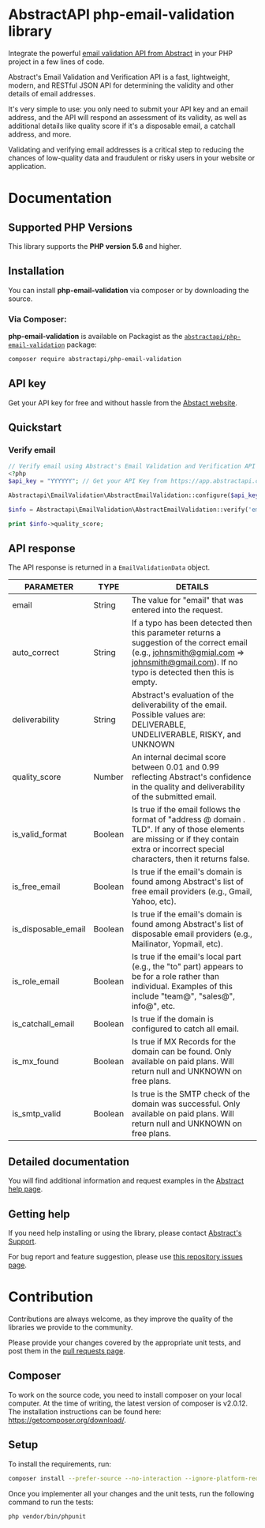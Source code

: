# AbstractAPI php-email-validation library

Integrate the powerful [email validation API from Abstract](https://www.abstractapi.com/email-verification-validation-api) in your PHP project in a few lines of code.

Abstract's Email Validation and Verification API is a fast, lightweight, modern, and RESTful JSON API for determining the validity and other details of email addresses.

It's very simple to use: you only need to submit your API key and an email address, and the API will respond an assessment of its validity, as well as additional details like quality score if it's a disposable email, a catchall address, and more.

Validating and verifying email addresses is a critical step to reducing the chances of low-quality data and fraudulent or risky users in your website or application.

# Documentation

## Supported PHP Versions

This library supports the **PHP version 5.6** and higher.

## Installation

You can install **php-email-validation** via composer or by downloading the source.

### Via Composer:

**php-email-validation** is available on Packagist as the
[`abstractapi/php-email-validation`](https://packagist.org/packages/abstractapi/php-email-validation) package:

```bash
composer require abstractapi/php-email-validation
```

## API key

Get your API key for free and without hassle from the [Abstact website](https://app.abstractapi.com/users/signup?target=/api/email-validation/pricing/select).

## Quickstart

### Verify email

```php
// Verify email using Abstract's Email Validation and Verification API and PHP
<?php
$api_key = "YYYYYY"; // Get your API Key from https://app.abstractapi.com/api/email-validation/documentation

Abstractapi\EmailValidation\AbstractEmailValidation::configure($api_key);

$info = Abstractapi\EmailValidation\AbstractEmailValidation::verify('email@domain.com');

print $info->quality_score;
```

## API response

The API response is returned in a `EmailValidationData` object.

| PARAMETER | TYPE | DETAILS |
| - | - | - |
| email | String | The value for "email" that was entered into the request. |
| auto_correct | String | If a typo has been detected then this parameter returns a suggestion of the correct email (e.g., johnsmith@gmial.com => johnsmith@gmail.com). If no typo is detected then this is empty. |
| deliverability | String | Abstract's evaluation of the deliverability of the email. Possible values are: DELIVERABLE, UNDELIVERABLE, RISKY, and UNKNOWN |
| quality_score | Number | An internal decimal score between 0.01 and 0.99 reflecting Abstract's confidence in the quality and deliverability of the submitted email. |
| is_valid_format | Boolean | Is true if the email follows the format of "address @ domain . TLD". If any of those elements are missing or if they contain extra or incorrect special characters, then it returns false. |
| is_free_email | Boolean | Is true if the email's domain is found among Abstract's list of free email providers (e.g., Gmail, Yahoo, etc). |
| is_disposable_email | Boolean | Is true if the email's domain is found among Abstract's list of disposable email providers (e.g., Mailinator, Yopmail, etc). |
| is_role_email | Boolean | Is true if the email's local part (e.g., the "to" part) appears to be for a role rather than individual. Examples of this include "team@", "sales@", info@", etc. |
| is_catchall_email | Boolean | Is true if the domain is configured to catch all email. |
| is_mx_found | Boolean | Is true if MX Records for the domain can be found. Only available on paid plans. Will return null and UNKNOWN on free plans. |
| is_smtp_valid | Boolean | Is true is the SMTP check of the domain was successful. Only available on paid plans. Will return null and UNKNOWN on free plans. |

## Detailed documentation

You will find additional information and request examples in the [Abstract help page](https://app.abstractapi.com/api/email-validation/documentation).

## Getting help

If you need help installing or using the library, please contact [Abstract's Support](https://app.abstractapi.com/api/email-validation/support).

For bug report and feature suggestion, please use [this repository issues page](https://github.com/abstractapi/php-email-validation/issues).

# Contribution

Contributions are always welcome, as they improve the quality of the libraries we provide to the community.

Please provide your changes covered by the appropriate unit tests, and post them in the [pull requests page](https://github.com/abstractapi/php-email-validation/pulls).

## Composer

To work on the source code, you need to install composer on your local computer. At the time of writing, the latest version of composer is v2.0.12. The installation instructions can be found here: https://getcomposer.org/download/.

## Setup

To install the requirements, run:

```bash
composer install --prefer-source --no-interaction --ignore-platform-reqs
```

Once you implementer all your changes and the unit tests, run the following command to run the tests:

```bash
php vendor/bin/phpunit
```
